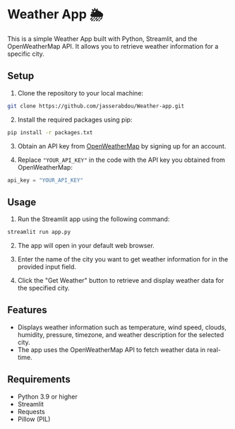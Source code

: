 # Weather App 🌦️

This is a simple Weather App built with Python, Streamlit, and the OpenWeatherMap API. It allows you to retrieve weather information for a specific city.

## Setup

1. Clone the repository to your local machine:

```bash
git clone https://github.com/jasserabdou/Weather-app.git
```

2. Install the required packages using pip:

```bash
pip install -r packages.txt
```

3. Obtain an API key from [OpenWeatherMap](https://home.openweathermap.org/api_keys) by signing up for an account.

4. Replace `"YOUR_API_KEY"` in the code with the API key you obtained from OpenWeatherMap:

```python
api_key = "YOUR_API_KEY" 
```

## Usage

1. Run the Streamlit app using the following command:

```bash
streamlit run app.py
```

2. The app will open in your default web browser.

3. Enter the name of the city you want to get weather information for in the provided input field.

4. Click the "Get Weather" button to retrieve and display weather data for the specified city.

## Features

- Displays weather information such as temperature, wind speed, clouds, humidity, pressure, timezone, and weather description for the selected city.
- The app uses the OpenWeatherMap API to fetch weather data in real-time.

## Requirements

- Python 3.9 or higher
- Streamlit
- Requests
- Pillow (PIL)





